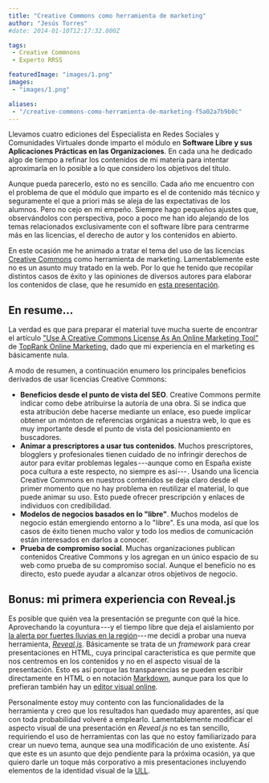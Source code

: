 ```yaml
---
title: "Creative Commons como herramienta de marketing"
author: "Jesús Torres"
#date: 2014-01-10T12:17:32.000Z

tags:
 - Creative Commnons
 - Experto RRSS

featuredImage: "images/1.png" 
images:
 - "images/1.png" 

aliases:
 - "/creative-commons-como-herramienta-de-marketing-f5a02a7b9b0c"
---
```


Llevamos cuatro ediciones del Especialista en Redes Sociales y Comunidades Virtuales donde imparto el módulo en **Software Libre y sus Aplicaciones Prácticas en las Organizaciones**.
En cada una he dedicado algo de tiempo a refinar los contenidos de mi materia para intentar aproximarla en lo posible a lo que considero los objetivos del título.

Aunque pueda parecerlo, esto no es sencillo.
Cada año me encuentro con el problema de que el módulo que imparto es el de contenido más técnico y seguramente el que a priori más se aleja de las expectativas de los alumnos.
Pero no cejo en mi empeño.
Siempre hago pequeños ajustes que, observándolos con perspectiva, poco a poco me han ido alejando de los temas relacionados exclusivamente con el software libre para centrarme más en las licencias, el derecho de autor y los contenidos en abierto.

En este ocasión me he animado a tratar el tema del uso de las licencias [Creative Commons](http://es.creativecommons.org/) como herramienta de marketing.
Lamentablemente este no es un asunto muy tratado en la web.
Por lo que he tenido que recopilar distintos casos de éxito y las opiniones de diversos autores para elaborar los contenidos de clase, que he resumido en [esta presentación](pdfs/creative-commons-como-herramienta-de-marketing.pdf).

## En resume...

La verdad es que para preparar el material tuve mucha suerte de encontrar el artículo ["Use A Creative Commons License As An Online Marketing Tool"](http://www.toprankblog.com/2009/07/creative-commons-license-marketing-tool/) de [TopRank Online Marketing](http://www.toprankblog.com/), dado que mi experiencia en el marketing es básicamente nula.

A modo de resumen, a continuación enumero los principales beneficios derivados de usar licencias Creative Commons:

* **Beneficios desde el punto de vista del SEO**.
Creative Commons permite indicar como debe atribuirse la autoría de una obra.
Si se indica que esta atribución debe hacerse mediante un enlace, eso puede implicar obtener un mónton de referencias orgánicas a nuestra web, lo que es muy importante desde el punto de vista del posicionamiento en buscadores.
* **Animar a prescriptores a usar tus contenidos**.
Muchos prescriptores, blogglers y profesionales tienen cuidado de no infringir derechos de autor para evitar problemas legales ---aunque como en España existe poca cultura a este respecto, no siempre es así--- .
Usando una licencia Creative Commons en nuestros contenidos se deja claro desde el primer momento que no hay problema en reutilizar el material, lo que puede animar su uso.
Esto puede ofrecer prescripción y enlaces de individuos con credibilidad.
* **Modelos de negocios basados en lo "libre"**.
Muchos modelos de negocio están emergiendo entorno a lo "libre".
Es una moda, así que los casos de éxito tienen mucho valor y todo los medios de comunicación están interesados en darlos a conocer.
* **Prueba de compromiso social**.
Muchas organizaciones publican contenidos Creative Commons y los agregan en un único espacio de su web como prueba de su compromiso social.
Aunque el beneficio no es directo, esto puede ayudar a alcanzar otros objetivos de negocio.

## Bonus: mi primera experiencia con Reveal.js

Es posible que quién vea la presentación se pregunte con qué la hice.
Aprovechando la coyuntura ---y el tiempo libre que deja el aislamiento por [la alerta por fuertes lluvias en la región](http://www.europapress.es/sociedad/noticia-tenerife-sigue-alerta-roja-lluvias-20131212092235.html)--- me decidí a probar una nueva herramienta, [_Reveal.js_](http://lab.hakim.se/reveal-js/#/).
Básicamente se trata de un _framework_ para crear presentaciones en HTML, cuya principal característica es que permite que nos centremos en los contenidos y no en el aspecto visual de la presentación.
Esto es así porque las transparencias se pueden escribir directamente en HTML o en notación [Markdown](http://es.wikipedia.org/wiki/Markdown), aunque para los que lo prefieran también hay un [editor visual online](http://slid.es/).

Personalmente estoy muy contento con las funcionalidades de la herramienta y creo que los resultados han quedado muy aparentes, así que con toda probabilidad volveré a emplearlo.
Lamentablemente modificar el aspecto visual de una presentación en _Reveal.js_ no es tan sencillo, requiriendo el uso de herramientas con las que no estoy familiarizado para crear un nuevo tema, aunque sea una modificación de uno existente.
Así que este es un asunto que dejo pendiente para la próxima ocasión, ya que quiero darle un toque más corporativo a mis presentaciones incluyendo elementos de la identidad visual de la [ULL](http://www.ull.es/).
